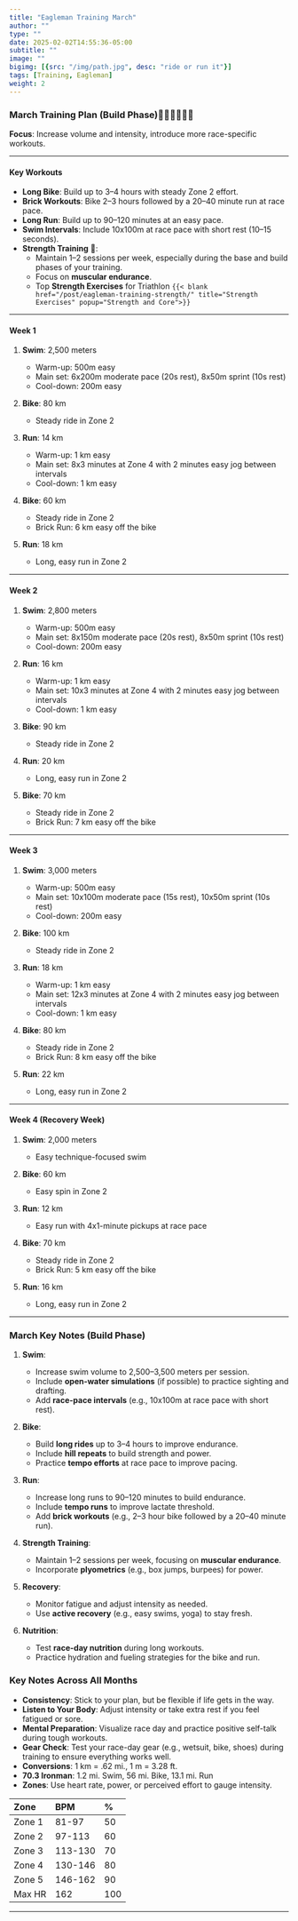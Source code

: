 ```yaml
---
title: "Eagleman Training March"
author: ""
type: ""
date: 2025-02-02T14:55:36-05:00
subtitle: ""
image: ""
bigimg: [{src: "/img/path.jpg", desc: "ride or run it"}]
tags: [Training, Eagleman]
weight: 2
---
```

### **March Training Plan (Build Phase)**🏊‍♂️🚴‍♂️🏃‍♂️  
**Focus**: Increase volume and intensity, introduce more race-specific workouts.

---

#### **Key Workouts**  
- **Long Bike**: Build up to 3–4 hours with steady Zone 2 effort.  
- **Brick Workouts**: Bike 2–3 hours followed by a 20–40 minute run at race pace.  
- **Long Run**: Build up to 90–120 minutes at an easy pace.  
- **Swim Intervals**: Include 10x100m at race pace with short rest (10–15 seconds).  
- **Strength Training** 💪:
   - Maintain 1–2 sessions per week, especially during the base and build phases of your training.
   - Focus on **muscular endurance**.  
   - Top **Strength Exercises** for Triathlon `{{< blank  href="/post/eagleman-training-strength/" title="Strength Exercises" popup="Strength and Core">}}`

---

#### **Week 1**  
1. **Swim**: 2,500 meters  
   - Warm-up: 500m easy  
   - Main set: 6x200m moderate pace (20s rest), 8x50m sprint (10s rest)  
   - Cool-down: 200m easy  

2. **Bike**: 80 km  
   - Steady ride in Zone 2  

3. **Run**: 14 km  
   - Warm-up: 1 km easy  
   - Main set: 8x3 minutes at Zone 4 with 2 minutes easy jog between intervals  
   - Cool-down: 1 km easy  

4. **Bike**: 60 km  
   - Steady ride in Zone 2  
   - Brick Run: 6 km easy off the bike  

5. **Run**: 18 km  
   - Long, easy run in Zone 2  

---

#### **Week 2**  
1. **Swim**: 2,800 meters  
   - Warm-up: 500m easy  
   - Main set: 8x150m moderate pace (20s rest), 8x50m sprint (10s rest)  
   - Cool-down: 200m easy  

2. **Run**: 16 km  
   - Warm-up: 1 km easy  
   - Main set: 10x3 minutes at Zone 4 with 2 minutes easy jog between intervals  
   - Cool-down: 1 km easy  

3. **Bike**: 90 km  
   - Steady ride in Zone 2  

4. **Run**: 20 km  
   - Long, easy run in Zone 2  

5. **Bike**: 70 km  
   - Steady ride in Zone 2  
   - Brick Run: 7 km easy off the bike  

---

#### **Week 3**  
1. **Swim**: 3,000 meters  
   - Warm-up: 500m easy  
   - Main set: 10x100m moderate pace (15s rest), 10x50m sprint (10s rest)  
   - Cool-down: 200m easy  

2. **Bike**: 100 km  
   - Steady ride in Zone 2  

3. **Run**: 18 km  
   - Warm-up: 1 km easy  
   - Main set: 12x3 minutes at Zone 4 with 2 minutes easy jog between intervals  
   - Cool-down: 1 km easy  

4. **Bike**: 80 km  
   - Steady ride in Zone 2  
   - Brick Run: 8 km easy off the bike  

5. **Run**: 22 km  
   - Long, easy run in Zone 2  

---

#### **Week 4 (Recovery Week)**  
1. **Swim**: 2,000 meters  
   - Easy technique-focused swim  

2. **Bike**: 60 km  
   - Easy spin in Zone 2  

3. **Run**: 12 km  
   - Easy run with 4x1-minute pickups at race pace  

4. **Bike**: 70 km  
   - Steady ride in Zone 2  
   - Brick Run: 5 km easy off the bike  

5. **Run**: 16 km  
   - Long, easy run in Zone 2 

---

### **March Key Notes (Build Phase)**  

1. **Swim**:  
   - Increase swim volume to 2,500–3,500 meters per session.  
   - Include **open-water simulations** (if possible) to practice sighting and drafting.  
   - Add **race-pace intervals** (e.g., 10x100m at race pace with short rest).  

2. **Bike**:  
   - Build **long rides** up to 3–4 hours to improve endurance.  
   - Include **hill repeats** to build strength and power.  
   - Practice **tempo efforts** at race pace to improve pacing.  

3. **Run**:  
   - Increase long runs to 90–120 minutes to build endurance.  
   - Include **tempo runs** to improve lactate threshold.  
   - Add **brick workouts** (e.g., 2–3 hour bike followed by a 20–40 minute run).  

4. **Strength Training**:  
   - Maintain 1–2 sessions per week, focusing on **muscular endurance**.  
   - Incorporate **plyometrics** (e.g., box jumps, burpees) for power.  

5. **Recovery**:  
   - Monitor fatigue and adjust intensity as needed.  
   - Use **active recovery** (e.g., easy swims, yoga) to stay fresh.  

6. **Nutrition**:  
   - Test **race-day nutrition** during long workouts.  
   - Practice hydration and fueling strategies for the bike and run.  
   
### **Key Notes Across All Months**  
- **Consistency**: Stick to your plan, but be flexible if life gets in the way.  
- **Listen to Your Body**: Adjust intensity or take extra rest if you feel fatigued or sore.  
- **Mental Preparation**: Visualize race day and practice positive self-talk during tough workouts.  
- **Gear Check**: Test your race-day gear (e.g., wetsuit, bike, shoes) during training to ensure everything works well.
- **Conversions**: 1 km = .62 mi., 1 m = 3.28 ft.
- **70.3 Ironman**: 1.2 mi. Swim, 56 mi. Bike, 13.1 mi. Run
- **Zones**: Use heart rate, power, or perceived effort to gauge intensity.
 
| Zone | BPM | % |
| :------ |:--- | :--- |
| Zone 1 | 81-97| 50 |
| Zone 2 | 97-113 | 60 |
| Zone 3 | 113-130 | 70 |
| Zone 4 | 130-146 | 80 |
| Zone 5 | 146-162 | 90 |
| Max HR | 162 | 100 |

---